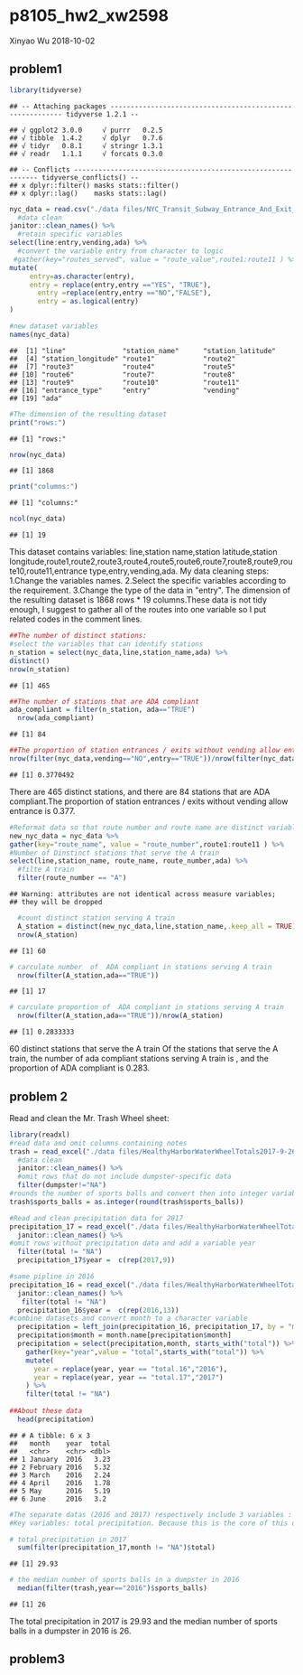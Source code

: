 p8105\_hw2\_xw2598
================
Xinyao Wu
2018-10-02

problem1
--------

``` r
library(tidyverse)
```

    ## -- Attaching packages ---------------------------------------------------------- tidyverse 1.2.1 --

    ## √ ggplot2 3.0.0     √ purrr   0.2.5
    ## √ tibble  1.4.2     √ dplyr   0.7.6
    ## √ tidyr   0.8.1     √ stringr 1.3.1
    ## √ readr   1.1.1     √ forcats 0.3.0

    ## -- Conflicts ------------------------------------------------------------- tidyverse_conflicts() --
    ## x dplyr::filter() masks stats::filter()
    ## x dplyr::lag()    masks stats::lag()

``` r
nyc_data = read.csv("./data files/NYC_Transit_Subway_Entrance_And_Exit_Data.csv")%>% 
  #data clean
janitor::clean_names() %>% 
  #retain specific variables 
select(line:entry,vending,ada) %>% 
  #convert the variable entry from character to logic
 #gather(key="routes_served", value = "route_value",route1:route11 ) %>% 
mutate(
     entry=as.character(entry),
     entry = replace(entry,entry =="YES", "TRUE"),
       entry =replace(entry,entry =="NO","FALSE"),
       entry = as.logical(entry)
)
```

``` r
#new dataset variables
names(nyc_data) 
```

    ##  [1] "line"              "station_name"      "station_latitude" 
    ##  [4] "station_longitude" "route1"            "route2"           
    ##  [7] "route3"            "route4"            "route5"           
    ## [10] "route6"            "route7"            "route8"           
    ## [13] "route9"            "route10"           "route11"          
    ## [16] "entrance_type"     "entry"             "vending"          
    ## [19] "ada"

``` r
#The dimension of the resulting dataset
print("rows:")
```

    ## [1] "rows:"

``` r
nrow(nyc_data)
```

    ## [1] 1868

``` r
print("columns:")
```

    ## [1] "columns:"

``` r
ncol(nyc_data)
```

    ## [1] 19

This dataset contains variables: line,station name,station latitude,station longitude,route1,route2,route3,route4,route5,route6,route7,route8,route9,route10,route11,entrance type,entry,vending,ada. My data cleaning steps: 1.Change the variables names. 2.Select the specific variables according to the requirement. 3.Change the type of the data in "entry". The dimension of the resulting dataset is 1868 rows \* 19 columns.These data is not tidy enough, I suggest to gather all of the routes into one variable so I put related codes in the comment lines.

``` r
##The number of distinct stations:
#select the variables that can identify stations
n_station = select(nyc_data,line,station_name,ada) %>% 
distinct()
nrow(n_station)
```

    ## [1] 465

``` r
##The number of stations that are ADA compliant
ada_compliant = filter(n_station, ada=="TRUE") 
  nrow(ada_compliant)
```

    ## [1] 84

``` r
##The proportion of station entrances / exits without vending allow entrance
nrow(filter(nyc_data,vending=="NO",entry=="TRUE"))/nrow(filter(nyc_data,vending=="NO"))
```

    ## [1] 0.3770492

There are 465 distinct stations, and there are 84 stations that are ADA compliant.The proportion of station entrances / exits without vending allow entrance is 0.377.

``` r
#Reformat data so that route number and route name are distinct variables
new_nyc_data = nyc_data %>% 
gather(key="route_name", value = "route_number",route1:route11 ) %>% 
#Number of Dinstinct stations that serve the A train
select(line,station_name, route_name, route_number,ada) %>% 
  #filte A train
  filter(route_number == "A") 
```

    ## Warning: attributes are not identical across measure variables;
    ## they will be dropped

``` r
  #count distinct station serving A train
  A_station = distinct(new_nyc_data,line,station_name,.keep_all = TRUE) 
  nrow(A_station)
```

    ## [1] 60

``` r
# carculate number  of  ADA compliant in stations serving A train
  nrow(filter(A_station,ada=="TRUE"))
```

    ## [1] 17

``` r
# carculate proportion of  ADA compliant in stations serving A train
  nrow(filter(A_station,ada=="TRUE"))/nrow(A_station)
```

    ## [1] 0.2833333

60 distinct stations that serve the A train Of the stations that serve the A train, the number of ada compliant stations serving A train is , and the proportion of ADA compliant is 0.283.

problem 2
---------

Read and clean the Mr. Trash Wheel sheet:

``` r
library(readxl)
#read data and omit columns containing notes
trash = read_excel("./data files/HealthyHarborWaterWheelTotals2017-9-26.xlsx",range = "A2:N258") %>% 
  #data clean 
  janitor::clean_names() %>% 
  #omit rows that do not include dumpster-specific data
  filter(dumpster!="NA")
#rounds the number of sports balls and convert then into integer variables
trash$sports_balls = as.integer(round(trash$sports_balls))
```

``` r
#Read and clean precipitation data for 2017
precipitation_17 = read_excel("./data files/HealthyHarborWaterWheelTotals2017-9-26.xlsx",sheet = "2017 Precipitation",range = "A2:B15") %>% 
  janitor::clean_names() %>% 
#omit rows without precipitation data and add a variable year
  filter(total != "NA") 
  precipitation_17$year =  c(rep(2017,9))

#same pipline in 2016 
precipitation_16 = read_excel("./data files/HealthyHarborWaterWheelTotals2017-9-26.xlsx",sheet = "2016 Precipitation",range = "A2:B15") %>%
  janitor::clean_names() %>% 
   filter(total != "NA") 
  precipitation_16$year =  c(rep(2016,13))
#combine datasets and convert month to a character variable
  precipitation = left_join(precipitation_16, precipitation_17, by = "month",suffix = c(".16", ".17"))
  precipitation$month = month.name[precipitation$month]
  precipitation = select(precipitation,month, starts_with("total")) %>% 
    gather(key="year",value = "total",starts_with("total")) %>% 
    mutate(
      year = replace(year, year == "total.16","2016"),
      year = replace(year, year == "total.17","2017")
    ) %>% 
    filter(total != "NA")
    
##About these data
  head(precipitation)
```

    ## # A tibble: 6 x 3
    ##   month    year  total
    ##   <chr>    <chr> <dbl>
    ## 1 January  2016   3.23
    ## 2 February 2016   5.32
    ## 3 March    2016   2.24
    ## 4 April    2016   1.78
    ## 5 May      2016   5.19
    ## 6 June     2016   3.2

``` r
#The separate datas (2016 and 2017) respectively include 3 variables : month ,total precipitation and year.Their combination dataset(named precipitation) includes 3 variables:month,total precipitation,year
#Key variables: total precipitation. Because this is the core of this dataset.other variables are made for organizing and grouping "precipitation".

# total precipitation in 2017
  sum(filter(precipitation_17,month != "NA")$total)
```

    ## [1] 29.93

``` r
# the median number of sports balls in a dumpster in 2016
  median(filter(trash,year=="2016")$sports_balls)
```

    ## [1] 26

The total precipitation in 2017 is 29.93 and the median number of sports balls in a dumpster in 2016 is 26.

problem3
--------
